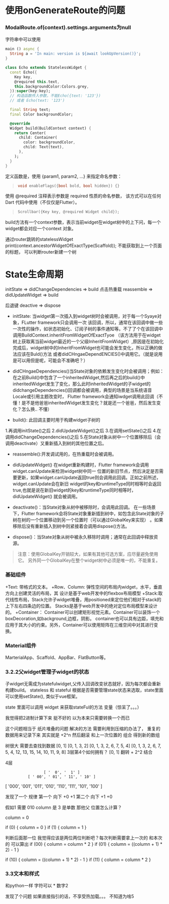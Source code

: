 # 使用onGenerateRoute的问题
### ModalRoute.of(context).settings.arguments为null

字符串中可以使用
```dart
main () async {
  String a = 'In main: version is ${await lookUpVersion()}';
}
```

```dart
class Echo extends StatelessWidget {
  const Echo({
    Key key,  
    @required this.text,
    this.backgroundColor:Colors.grey,
  }):super(key:key);
  // 构造函数传入参数，不能Echo({text: '123'})
  // 或者 Echo(text: '123')

  final String text;
  final Color backgroundColor;

  @override
  Widget build(BuildContext context) {
    return Center(
      child: Container(
        color: backgroundColor,
        child: Text(text),
      ),
    );
  }
}
```
定义函数是，使用 {param1, param2, …} 来指定命名参数：
>```dart
>void enableFlags({bool bold, bool hidden}) {}
>```

使用 @required 注释表示参数是 required 性质的命名参数， 该方式可以在任何 Dart 代码中使用（不仅仅是Flutter）。
>```dart
>Scrollbar({Key key, @required Widget child});
>```

build方法有一个context参数，表示当前widget在widget树中的上下问，每一个widget都会对应一个context
对象。

通过router跳转的statelessWidget
print(context.ancestorWidgetOfExactType(Scaffold)); 不能获取到上一个页面的标题，
可以判断router新建一个树

# State生命周期
initState => didChangeDependencies => build
点击热重载
reassemble => didUpdateWidget => build

后退键
deactive => dispose

+ initState: 当widget第一次插入到widget树时会被调用，对于每一个Syaye对象，FLutter framework只会调用一次
该回调，所以，通常在该回调中做一些一次性的操作，如状态初始化、订阅子树的事件通知等。不了了个在该回调中调用BuildContext.inheritFromWidgetOfExactTyoe
（该方法用于在widget树上获取离当前widget最近的一个父级InheritFromWidget）,原因是在初始化完成后，widget树中的InheritFromWidget也可能会发生变化，所以正确的做法应该在Buld()方法
或者didCHngaeDependENCIES()中调用它。（就是说用是可以用但是呢，可能会不准确吧？）

+ didCHngaeDependencies()当State对象的依赖发生变化时会被调用；例如：在之前Build()中包含了一个inheritedWidget,然后再之后的build()中
inheritedWidget发生了变化，那么此时inheritedWidget的子widget的didchangeDependencies()回调都会被调用，典型的场景是当系统语音Locale或引用主题改变时，
Flutter framework会通知iwdget调用此回调（不懂！是不是他爸爸inheritedWidget发生变化？就是还一个爸爸，然后发生变化？怎么换.. 不懂）

+ build(): 此回调主要时用于构建widget子树的

1.再调用initState()之后
2.didUpdateWidget()之后
3.在调用setState()之后
4.在调用didChangeDependencies()之后
5.在State对象从树中一个位置移除后（会调用deactivate）又重新插入到树的其他位置之后。
+ reassemble():开发调试用的，在热重载时会被调用。

+ didUpdateWidget() 在widget重新构建时，Flutter framework会调用widget.canUpdate来检测widget树中同一
位置的新旧节点，然后决定是否需要更新，如果widget.canUpdate返回true则会调用此回调。正如之前所述，widget.canUpdate会在新旧
widget的key和runtimeType同时相等时会返回true,也就是说在新旧widget的key和runtimeType同时相等时，didUpdateWidget()
就会被调用。

+ deactivate()：当State对象从树中被移除时，会调用此回调。
在一些场景下，Flutter framework会将State对象重新插到树中，如包含此State对象的子树在树的一个位置移动到另一个位置时（可以通过GlobalKey来实现）
。如果移除后没有重新插入到树中则紧接着会调用dispose()方法。

+ dispose()：当State对象从树中被永久移除时调用；通常在此回调中释放资源。

> 注意：使用GlobalKey开销较大，如果有其他可选方案，应尽量避免使用它。
> 另外同一个GlobalKey在整个widget树中必须是唯一的，不能重复。

### 基础组件
+Text: 带格式的文本。
+Row、Column: 弹性空间的布局内widget，水平，垂直方向上创建灵活的布局，其
设计是基于web开发中的flexbox布局模型
+Stack:取代线性布局，Stack允许子widget堆叠，用positioned来定位他们相对于stack的上下左右四条边的位置。
Stacks是基于web开发中的绝对定位布局模型来设计的。
+Container： Container可以创建矩形视觉元素。Container可以装饰一个boxDecoration,如background,边框，阴影。
container也可以具有边距，填充和应用于其大小的约束。另外，Container可以使用矩阵在三维空间中对其进行变换。

### Material组件
MarterialApp、Scaffold、AppBar、FlatButton等。

### 3.2.2父widget管理子widget的状态
子widget无需成为statefulwidget,父传入回调改变状态就好，因为每次都会重新构建build。
stateless 和 stateful 根据是否需要管理state状态来选取，state里面可以使用setState(),
类似于vue框架。

state 里面可以调用 widget 来获取stateFul的方法 变量（惊呆了。。。）


我觉得把2进制计算下来 挺不好的 以为本来只需要转换一个而已

这个问题相当于 纸片堆叠的问题
解决的方法 需要利用到压缩的办法了，
重复的数据用来记录下来
 其实就是 +2^n 然后翻滚 
 和上一次位置的 组合 得到新的数组
 
 树很大 需要去查找到数据
                     [0,  1]
                  [0, 1,  3,  2]
            [0, 1, 3, 2,  6,  7,  5,  4]
[0, 1, 3, 2, 6, 7, 5, 4, 12, 13, 15, 14, 10, 11, 9, 8]
3层第4个如何拥有？
[0, 1] 翻转 + 2^2 结合


4层

                     [ '  0', '  1' ]
              [ ' 00', ' 01', ' 11', ' 10' ]
[ '000', '001', '011', '010', '110', '111', '101', '100' ]

发现了一个 规律 
第一个 向下   +0 +1
第二个 向下   +1 +0

假如1 需要 010
column 是 3 
是单数
那他父 位置怎么计算？

column = 0

if (0) {
  column = 0
}
if (1) {
  column = 1
}

判断后面那一位 我觉得应该是两位两位判断吧？每次判断需要拿上一次的 和本次的 可以算出
if (00) {
  column = column * 2
}
if (01) {
  column = ((column + 1) * 2) - 1
}

if (10) {
  column = ((column + 1) * 2) - 1
}
if (11) {
  column = column * 2
}

### 3.3文本和样式
和python一样 字符可以 * 数字2

发现了个问题 如果直接指引的话，不享受热加载。。。  不知道为啥5
